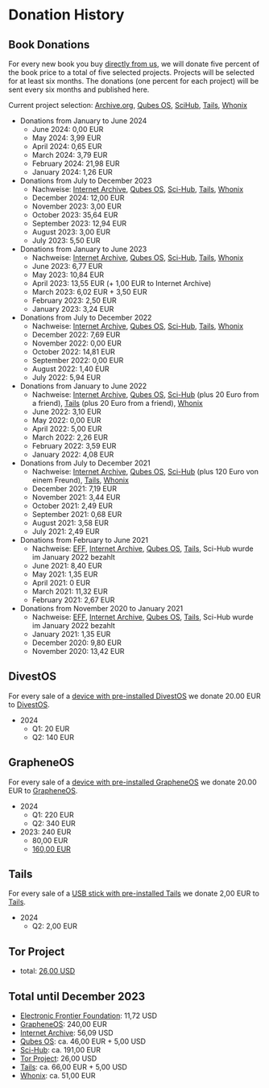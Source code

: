 # Donation History

## Book Donations

For every new book you buy [directly from us](https://shop.proxysto.re/category/7), we will donate five percent of the book price to a total of five selected projects. Projects will be selected for at least six months. The donations (one percent for each project) will be sent every six months and published here.

Current project selection: [Archive.org](https://archive.org/donate), [Qubes OS](https://www.qubes-os.org/donate/), [SciHub](https://de.wikipedia.org/wiki/Sci-Hub), [Tails](https://tails.net/donate/index.de.html), [Whonix](https://www.whonix.org/wiki/Donate)

* Donations from January to June 2024
  * June 2024: 0,00 EUR
  * May 2024: 3,99 EUR
  * April 2024: 0,65 EUR
  * March 2024: 3,79 EUR
  * February 2024: 21,98 EUR
  * January 2024: 1,26 EUR
* Donations from July to December 2023
  * Nachweise: [Internet Archive](/assets/images/donations/2024-01/internet-archive.png), [Qubes OS](/assets/images/donations/2024-01/qubes-os.png), [Sci-Hub](/assets/images/donations/2024-01/sci-hub.png), [Tails](/assets/images/donations/2024-01/tails.png), [Whonix](/assets/images/donations/2024-01/whonix.png)
  * December 2024: 12,00 EUR
  * November 2023: 3,00 EUR
  * October 2023: 35,64 EUR
  * September 2023: 12,94 EUR
  * August 2023: 3,00 EUR
  * July 2023: 5,50 EUR
* Donations from January to June 2023
  * Nachweise: [Internet Archive](/assets/images/donations/2023-07/internet-archive.png), [Qubes OS](/assets/images/donations/2023-07/qubes-os.png), [Sci-Hub](/assets/images/donations/2023-07/sci-hub.png), [Tails](/assets/images/donations/2023-07/tails.png), [Whonix](/assets/images/donations/2023-07/whonix.png)
  * June 2023: 6,77 EUR
  * May 2023: 10,84 EUR
  * April 2023: 13,55 EUR (+ 1,00 EUR to Internet Archive)
  * March 2023: 6,02 EUR + 3,50 EUR
  * February 2023: 2,50 EUR
  * January 2023: 3,24 EUR
* Donations from July to December 2022
  * Nachweise: [Internet Archive](/assets/images/donations/2023-01/internet-archive.png), [Qubes OS](/assets/images/donations/2023-01/qubes-os.png), [Sci-Hub](/assets/images/donations/2023-01/sci-hub.png), [Tails](/assets/images/donations/2023-01/tails.png), [Whonix](/assets/images/donations/2023-01/whonix.png)
  * December 2022: 7,69 EUR
  * November 2022: 0,00 EUR
  * October 2022: 14,81 EUR
  * September 2022: 0,00 EUR
  * August 2022: 1,40 EUR
  * July 2022: 5,94 EUR
* Donations from January to June 2022
  * Nachweise: [Internet Archive](/assets/images/donations/2022-07/internet-archive.png), [Qubes OS](/assets/images/donations/2022-07/qubes-os.png), [Sci-Hub](/assets/images/donations/2022-07/sci-hub.png) (plus 20 Euro from a friend), [Tails](/assets/images/donations/2022-07/tails.png) (plus 20 Euro from a friend), [Whonix](/assets/images/donations/2022-07/whonix.png)
  * June 2022: 3,10 EUR
  * May 2022: 0,00 EUR
  * April 2022: 5,00 EUR
  * March 2022: 2,26 EUR
  * February 2022: 3,59 EUR
  * January 2022: 4,08 EUR
* Donations from July to December 2021
  * Nachweise: [Internet Archive](/assets/images/donations/2022-01/internet-archive.png), [Qubes OS](/assets/images/donations/2022-01/qubes-os.png), [Sci-Hub](/assets/images/donations/2022-01/sci-hub.png) (plus 120 Euro von einem Freund), [Tails](/assets/images/donations/2022-01/tails.png), [Whonix](/assets/images/donations/2022-01/whonix.png)
  * December 2021: 7,19 EUR
  * November 2021: 3,44 EUR
  * October 2021: 2,49 EUR
  * September 2021: 0,68 EUR
  * August 2021: 3,58 EUR
  * July 2021: 2,49 EUR
* Donations from February to June 2021
  * Nachweise: [EFF](/assets/images/donations/2021-06/eff.png), [Internet Archive](/assets/images/donations/2021-06/internet-archive.png), [Qubes OS](/assets/images/donations/2021-06/qubes.png), [Tails](/assets/images/donations/2021-06/tails.png), Sci-Hub wurde im January 2022 bezahlt
  * June 2021: 8,40 EUR
  * May 2021: 1,35 EUR
  * April 2021: 0 EUR
  * March 2021: 11,32 EUR
  * February 2021: 2,67 EUR
* Donations from November 2020 to January 2021
  * Nachweise: [EFF](/assets/images/donations/2021-01/eff.png), [Internet Archive](/assets/images/donations/2021-01/internet-archive.png), [Qubes OS](/assets/images/donations/2021-01/qubes.png), [Tails](/assets/images/donations/2021-01/tails.png), Sci-Hub wurde im January 2022 bezahlt
  * January 2021: 1,35 EUR
  * December 2020: 9,80 EUR
  * November 2020: 13,42 EUR

## DivestOS

For every sale of a [device with pre-installed DivestOS](https://shop.proxysto.re/category/6) we donate 20.00 EUR to [DivestOS](https://divestos.org).

* 2024
  * Q1: 20 EUR
  * Q2: 140 EUR

## GrapheneOS

For every sale of a [device with pre-installed GrapheneOS](https://shop.proxysto.re/category/6) we donate 20.00 EUR to [GrapheneOS](https://grapheneos.org).

* 2024
  * Q1: 220 EUR
  * Q2: 340 EUR
* 2023: 240 EUR
  * 80,00 EUR
  * [160,00 EUR](/assets/images/donations/2024-01/grapheneos.png)

## Tails

For every sale of a [USB stick with pre-installed Tails](https://shop.proxysto.re/conf/990) we donate 2,00 EUR to [Tails](https://tails.net/).

* 2024
  * Q2: 2,00 EUR

## Tor Project

* total: [26,00 USD](/assets/images/donations/2024-01/tor-project.png)

## Total until December 2023

 * [Electronic Frontier Foundation](https://www.eff.org/): 11,72 USD
 * [GrapheneOS](https://grapheneos.org/): 240,00 EUR
 * [Internet Archive](https://archive.org/): 56,09 USD
 * [Qubes OS](https://www.qubes-os.org/): ca. 46,00 EUR + 5,00 USD
 * [Sci-Hub](https://de.wikipedia.org/wiki/Sci-Hub): ca. 191,00 EUR
 * [Tor Project](https://www.torproject.org/): 26,00 USD
 * [Tails](https://tails.net): ca. 66,00 EUR + 5,00 USD
 * [Whonix](https://www.whonix.org/): ca. 51,00 EUR
